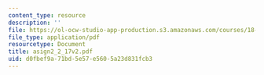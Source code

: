 ```yaml
---
content_type: resource
description: ''
file: https://ol-ocw-studio-app-production.s3.amazonaws.com/courses/18-996a-simplicity-theory-spring-2004/d0fbef9a71bd5e57e5605a23d831fcb3_asign2_2_17v2.pdf
file_type: application/pdf
resourcetype: Document
title: asign2_2_17v2.pdf
uid: d0fbef9a-71bd-5e57-e560-5a23d831fcb3
---
```

